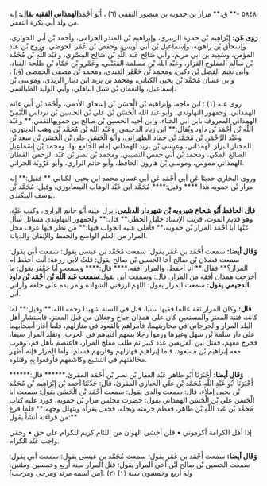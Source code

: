 ٥٨٤٨ -** ق:** مرار بن حمويه بن منصور الثقفي (٦) ، أَبُو أَحْمَد**الهمذاني الفقيه يقال:** إنه من ولد أبي بكرة الثقفي.

**رَوَى عَن:** إِبْرَاهِيم بْن حمزة الزبيري، وإبراهيم بْن المنذر الحزامى، وأحمد بْن أَبي الحواري، وإسحاق بْن راهويه، وإسماعيل بْن أَبي أويس، وحفص بْن عُمَر الحوضي، وروح بْن عبد المؤمن، وسَعِيد بن أَبي مريم، وأبي صَالِح عَبد اللَّهِ بْن صَالِح المِصْرِي، وعَبْد اللَّهِ بْن مُحَمَّد بْن سالم المفلوج القزاز، وعَبْد الله بْن مسلمة القعَنْبي، وعَمْرو بْن حَمَّاد بْن طلحة القناد، وأبي نعيم الفضل بْن دكين، ومحمد بْن جَعْفَر الفيدي، ومحمد بْن مصفى الحمصي (ق) ، وأبي غسان مُحَمَّد بْن يحيى الكناني، ومحمد بن يزيد ابن دينار الربذي، وموسى بْن إسماعيل، والنعمان بْن شبل الباهلي، وأبي الوليد الطيالسي.

روى عنه (١) : ابن ماجه، وإبراهيم بْن الْحَسَن بْن إسحاق الأدمي، وأَحْمَد بْن أَبي غانم الهمذاني، وجمهور النهاوندي، وأبو عَبد الله الْحَسَن بْن علي بْن الحسين بْن نرداس التَّيْمِيّ الهمداني المعروف بابن أَبي الحناء، وابن أخيه الحسين بْن صالح بن حمويهالثقفي،** وعَبْد اللَّهِ بْن أَحْمَدَ بْن داود ويُقال:** ابن زياد الدحيمي، وعَبْد الله بْن مُحَمَّد بْن وهب الدينوري، وعَبْد الرَّحْمَنِ بْن مُحَمَّد بْن حماد الطهراني، وأَبُو الْحَسَنِ علي بْن الْحَسَن بْن سعد بْن المختار البزاز الهمذاني، وعيسى بْن يزيد الهمذاني إمام الجامع بها، ومحمد بْن إِسْمَاعِيل الصائغ المكي، ومحمد بْن أَبي حفص النصيبي، ومحمد بْن نصر بْن عَبْد الرحمن القطان الهمذاني مموس، وموسى بْن هارون الحافظ، وأبو حاتم الرازي، وأبو عَرُوبَة الحراني.

وروى البخاري حديثا عَن أبي أَحْمَد عَن أبي غسان محمد ابن يحيى الكناني،** فقيل:** إنه مرار بْن حمويه هذا،**** وقيل:**** مُحَمَّد ابن عَبْد الوهاب النيسابوري، وقيل: مُحَمَّد بْن يوسف البيكندي.

**قال الحافظ أَبُو شجاع شيرويه بْن شهردار الديلمي:** نزل عليه أَبُو حاتم الرازي، وكتب عَنْه، وهو قديم الموت، قريب الإسناد جليل الخطر.** قال:** ولجمهور النهاوندي مسائل سأل عَنْها أبا أَحْمَد المرار بْن حمويه،** فأملى عليه الجواب فيها:** من نظر فيها عرف محل المرار من العلم الواسع والحفظ والإتقان والديانة.

**وَقَال أيضا:** سمعت أَحْمَد بن عُمَر يقول: سمعت مُحَمَّد بن عيسى يقول: سمعت أبي يقول: سمعت فضلان بْن صالح أخا الحسين بْن صالح يقول: قلتُ لأبي زرعة: أنت أحفظ أم المرار؟** فقال:** أنا أحفظ، والمرار أفقه.**** قال:**** وسمعت أبا جَعْفَر يقول: ما أخرجت همذان أفقه من المرار. قال: وسمعت أبي يقول:**سمعت عَبد اللَّهِ بْن أَحْمَد بْن داود الدحيمي يقول:** سمعت المرار يقول: اللهم ارزقتي الشهادة وأمر يده على حلقه وأراني أبي.

**قال:** وكان المرار ثقة عالما فقيها سنيا، قتل في السنة شهيدا رحمه الله،** وقيل:** لما كانت فتنة المعتز والمستعين كان على همذان جباخ وجغلان من قبل المعتز، فاستشار أهل البلد المرار والجرجاني في محاربتهما، فأمراهم بالقعود في منازلهم، فلما أغار أصحابهما على دار سلمة بْن سهل وغيرها ورموا رجلا بسهم أفتياهم في الحرب، وتقلد المرار سيفا، فخرج معهم، فقتل بين الفريقين عدد كبير ثم طلب مفلح المرار، فاعتصم بأهل قم، وهرب معه إبراهيم بْن مسعود، فأما إبراهيم فهازلهم وقاربهم فسلم، وأما المرار فإنه أظهر مخالفتهم في التشيع وكاشفهم فأوقعوا بِهِ وقتلوه.

**وَقَال أيضا:** أَخْبَرَنَا أَبُو طاهر عَبْد الغفار بْن نصر بْن أَحْمَد المقرئ،****** قال:****** أَخْبَرَنَا أَبُو عَبْدِ اللَّهِ مُحَمَّد بْن علي الخبازي المقرئ، قال: حَدَّثَنَا أحمد بْن إِبْرَاهِيم بْن مُحَمَّد بْن يحيى إملاء، قال: سمعت والدي يقول: سمعت أَحْمَد بْن الْحَسَن يقول: سمعت أبا الْحَسَن علي بْن الْحَسَن الهمذاني يقول: حضرت مجلس مرار بْن حمويه، فورد عليه كتاب مُحَمَّد بْن عَبد اللَّهِ بْن طاهر، فعظم حرمته وبجله، فجعل يقرأه ويتهلل وجهه،** فلما فرغ من قراءته أنشأ يقول:**

إذا أهل الكرامة أكرموني • فلن أخشى الهوان من اللئام.كريم للكرام علي حق • وحقي واجب عَنْد الكرام.

**وَقَال أيضا:** سمعت أَحْمَد بن عُمَر يقول: سمعت مُحَمَّد بن عيسى يقول: سمعت أبي يقول: سمعت الحسين بْن صالح ابْن أخي المرار يقول: قتل المرار سنة أربع وخمسين ومئتين، وله أربع وخمسون سنة (١) (٢) .[من اسمه مرثد ومرجى ومرحب]